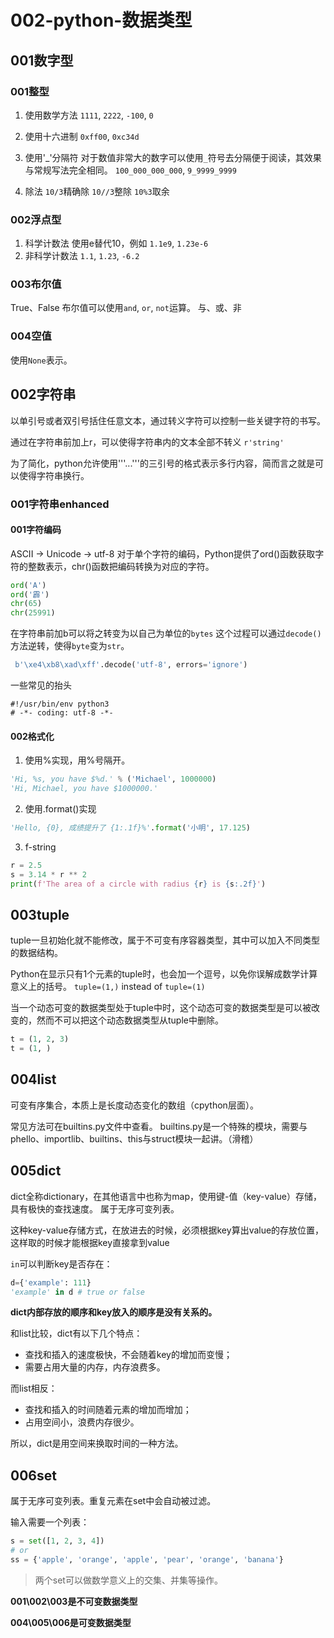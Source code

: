 # 002-python-数据类型

## 001数字型
### 001整型
1. 使用数学方法
`1111`, `2222`, `-100`, `0`

2. 使用十六进制
`0xff00`, `0xc34d`

3. 使用'_'分隔符
对于数值非常大的数字可以使用`_`符号去分隔便于阅读，其效果与常规写法完全相同。
`100_000_000_000`, `9_9999_9999`

4. 除法
`10/3`精确除
`10//3`整除
`10%3`取余

### 002浮点型
1. 科学计数法
使用e替代10，例如
`1.1e9`, `1.23e-6`
2. 非科学计数法
`1.1`, `1.23`, `-6.2`

### 003布尔值
True、False
布尔值可以使用`and`, `or`, `not`运算。
与、或、非

### 004空值
使用`None`表示。

## 002字符串
以单引号或者双引号括住任意文本，通过转义字符可以控制一些关键字符的书写。

通过在字符串前加上r，可以使得字符串内的文本全部不转义
`r'string'`

为了简化，python允许使用'''...'''的三引号的格式表示多行内容，简而言之就是可以使得字符串换行。

### 001字符串enhanced
#### 001字符编码
ASCII -> Unicode -> utf-8
对于单个字符的编码，Python提供了ord()函数获取字符的整数表示，chr()函数把编码转换为对应的字符。
```python
ord('A')
ord('霹')
chr(65)
chr(25991)
```
在字符串前加b可以将之转变为以自己为单位的`bytes`
这个过程可以通过`decode()`方法逆转，使得`byte`变为`str`。
```python
 b'\xe4\xb8\xad\xff'.decode('utf-8', errors='ignore')
```
一些常见的抬头
```shell
#!/usr/bin/env python3
# -*- coding: utf-8 -*-
```

#### 002格式化
1. 使用%实现，用%号隔开。
```python
'Hi, %s, you have $%d.' % ('Michael', 1000000)
'Hi, Michael, you have $1000000.'
```

2. 使用.format()实现
```python
'Hello, {0}, 成绩提升了 {1:.1f}%'.format('小明', 17.125)
```

3. f-string
```python
r = 2.5
s = 3.14 * r ** 2
print(f'The area of a circle with radius {r} is {s:.2f}')
```

## 003tuple
tuple一旦初始化就不能修改，属于不可变有序容器类型，其中可以加入不同类型的数据结构。

Python在显示只有1个元素的tuple时，也会加一个逗号，以免你误解成数学计算意义上的括号。
`tuple=(1,)` instead of `tuple=(1)`

当一个动态可变的数据类型处于tuple中时，这个动态可变的数据类型是可以被改变的，然而不可以把这个动态数据类型从tuple中删除。
```python
t = (1, 2, 3)
t = (1, )
```

## 004list
可变有序集合，本质上是长度动态变化的数组（cpython层面）。

常见方法可在builtins.py文件中查看。
builtins.py是一个特殊的模块，需要与phello、importlib、builtins、this与struct模块一起讲。（滑稽）

## 005dict
dict全称dictionary，在其他语言中也称为map，使用键-值（key-value）存储，具有极快的查找速度。
属于无序可变列表。

这种key-value存储方式，在放进去的时候，必须根据key算出value的存放位置，这样取的时候才能根据key直接拿到value

`in`可以判断key是否存在：
```python
d={'example': 111}
'example' in d # true or false
```

**dict内部存放的顺序和key放入的顺序是没有关系的。**

和list比较，dict有以下几个特点：
+ 查找和插入的速度极快，不会随着key的增加而变慢；
+ 需要占用大量的内存，内存浪费多。

而list相反：
+ 查找和插入的时间随着元素的增加而增加；
+ 占用空间小，浪费内存很少。

所以，dict是用空间来换取时间的一种方法。

## 006set
属于无序可变列表。重复元素在set中会自动被过滤。

输入需要一个列表：
```python
s = set([1, 2, 3, 4])
# or
ss = {'apple', 'orange', 'apple', 'pear', 'orange', 'banana'}
```

> 两个set可以做数学意义上的交集、并集等操作。

**001\002\003是不可变数据类型**

**004\005\006是可变数据类型**